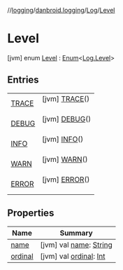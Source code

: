 //[logging](../../../../index.md)/[danbroid.logging](../../index.md)/[Log](../index.md)/[Level](index.md)



# Level  
 [jvm] enum [Level](index.md) : [Enum](https://kotlinlang.org/api/latest/jvm/stdlib/kotlin/-enum/index.html)<[Log.Level](index.md)>    


## Entries  
  
| | |
|---|---|
| <a name="danbroid.logging/Log.Level.TRACE///PointingToDeclaration/"></a>[TRACE](-t-r-a-c-e/index.md)| <a name="danbroid.logging/Log.Level.TRACE///PointingToDeclaration/"></a> [jvm] [TRACE](-t-r-a-c-e/index.md)()  <br>   <br>|
| <a name="danbroid.logging/Log.Level.DEBUG///PointingToDeclaration/"></a>[DEBUG](-d-e-b-u-g/index.md)| <a name="danbroid.logging/Log.Level.DEBUG///PointingToDeclaration/"></a> [jvm] [DEBUG](-d-e-b-u-g/index.md)()  <br>   <br>|
| <a name="danbroid.logging/Log.Level.INFO///PointingToDeclaration/"></a>[INFO](-i-n-f-o/index.md)| <a name="danbroid.logging/Log.Level.INFO///PointingToDeclaration/"></a> [jvm] [INFO](-i-n-f-o/index.md)()  <br>   <br>|
| <a name="danbroid.logging/Log.Level.WARN///PointingToDeclaration/"></a>[WARN](-w-a-r-n/index.md)| <a name="danbroid.logging/Log.Level.WARN///PointingToDeclaration/"></a> [jvm] [WARN](-w-a-r-n/index.md)()  <br>   <br>|
| <a name="danbroid.logging/Log.Level.ERROR///PointingToDeclaration/"></a>[ERROR](-e-r-r-o-r/index.md)| <a name="danbroid.logging/Log.Level.ERROR///PointingToDeclaration/"></a> [jvm] [ERROR](-e-r-r-o-r/index.md)()  <br>   <br>|


## Properties  
  
|  Name |  Summary | 
|---|---|
| <a name="danbroid.logging/Log.Level/name/#/PointingToDeclaration/"></a>[name](index.md#%5Bdanbroid.logging%2FLog.Level%2Fname%2F%23%2FPointingToDeclaration%2F%5D%2FProperties%2F-749265327)| <a name="danbroid.logging/Log.Level/name/#/PointingToDeclaration/"></a> [jvm] val [name](index.md#%5Bdanbroid.logging%2FLog.Level%2Fname%2F%23%2FPointingToDeclaration%2F%5D%2FProperties%2F-749265327): [String](https://kotlinlang.org/api/latest/jvm/stdlib/kotlin/-string/index.html)   <br>|
| <a name="danbroid.logging/Log.Level/ordinal/#/PointingToDeclaration/"></a>[ordinal](index.md#%5Bdanbroid.logging%2FLog.Level%2Fordinal%2F%23%2FPointingToDeclaration%2F%5D%2FProperties%2F-749265327)| <a name="danbroid.logging/Log.Level/ordinal/#/PointingToDeclaration/"></a> [jvm] val [ordinal](index.md#%5Bdanbroid.logging%2FLog.Level%2Fordinal%2F%23%2FPointingToDeclaration%2F%5D%2FProperties%2F-749265327): [Int](https://kotlinlang.org/api/latest/jvm/stdlib/kotlin/-int/index.html)   <br>|

